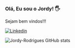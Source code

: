 ### Olá, Eu sou o Jordy! 🖐️

 Sejam bem vindos!!!
 
[![Linkedin](https://img.shields.io/badge/LinkedIn-0077B5?style=for-the-badge&logo=linkedin&logoColor=white)](https://www.linkedin.com/feed/?trk=homepage-basic_google-one-tap-submit)

![Jordy-Rodrigues GitHub stats](https://github-readme-stats.vercel.app/api?username=Jordy-Rodrigues&show_icons=true)
